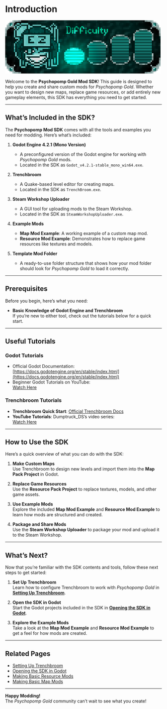 # Introduction

<div class="diff">
<img src="EZ.png">
</div>

Welcome to the **Psychopomp Gold Mod SDK**! This guide is designed to help you create and share custom mods for *Psychopomp Gold*. Whether you want to design new maps, replace game resources, or add entirely new gameplay elements, this SDK has everything you need to get started.

---

## What’s Included in the SDK?

The **Psychopomp Mod SDK** comes with all the tools and examples you need for modding. Here’s what’s included:

1. **Godot Engine 4.2.1 (Mono Version)**  
   - A preconfigured version of the Godot engine for working with *Psychopomp Gold* mods.  
   - Located in the SDK as `Godot_v4.2.1-stable_mono_win64.exe`.

2. **Trenchbroom**  
   - A Quake-based level editor for creating maps.  
   - Located in the SDK as `TrenchBroom.exe`.

3. **Steam Workshop Uploader**  
   - A GUI tool for uploading mods to the Steam Workshop.  
   - Located in the SDK as `SteamWorkshopUploader.exe`.

4. **Example Mods**  
   - **Map Mod Example**: A working example of a custom map mod.  
   - **Resource Mod Example**: Demonstrates how to replace game resources like textures and models.

5. **Template Mod Folder**  
   - A ready-to-use folder structure that shows how your mod folder should look for *Psychopomp Gold* to load it correctly.

---

## Prerequisites

Before you begin, here’s what you need:

- **Basic Knowledge of Godot Engine and Trenchbroom**  
   If you’re new to either tool, check out the tutorials below for a quick start.

---

## Useful Tutorials

### Godot Tutorials
- Official Godot Documentation: [https://docs.godotengine.org/en/stable/index.html](https://docs.godotengine.org/en/stable/index.html)
- Beginner Godot Tutorials on YouTube:  
  [Watch Here](https://www.youtube.com/results?search_query=godot+tutorials+beginner)

### Trenchbroom Tutorials
- **Trenchbroom Quick Start**: [Official Trenchbroom Docs](https://trenchbroom.github.io/docs/)
- **YouTube Tutorials**: Dumptruck_DS’s video series:  
  [Watch Here](https://youtu.be/gONePWocbqA)

---

## How to Use the SDK

Here’s a quick overview of what you can do with the SDK:

1. **Make Custom Maps**  
   Use Trenchbroom to design new levels and import them into the **Map Pack Project** in Godot.

2. **Replace Game Resources**  
   Use the **Resource Pack Project** to replace textures, models, and other game assets.

3. **Use Example Mods**  
   Explore the included **Map Mod Example** and **Resource Mod Example** to learn how mods are structured and created.

4. **Package and Share Mods**  
   Use the **Steam Workshop Uploader** to package your mod and upload it to the Steam Workshop.

---

## What’s Next?

Now that you’re familiar with the SDK contents and tools, follow these next steps to get started:

1. **Set Up Trenchbroom**  
   Learn how to configure Trenchbroom to work with *Psychopomp Gold* in **[Setting Up Trenchbroom](../setting_up_trenchbroom.md)**.

2. **Open the SDK in Godot**  
   Start the Godot projects included in the SDK in **[Opening the SDK in Godot](../opening_sdk_godot.md)**.

3. **Explore the Example Mods**  
   Take a look at the **Map Mod Example** and **Resource Mod Example** to get a feel for how mods are created.

---

## Related Pages
- [Setting Up Trenchbroom](../setting_up_trenchbroom.md)  
- [Opening the SDK in Godot](../opening_sdk_godot.md)  
- [Making Basic Resource Mods](../making_resource_mods.md)
- [Making Basic Map Mods](../making_map_mods.md)

---

**Happy Modding!**  
The *Psychopomp Gold* community can’t wait to see what you create!
